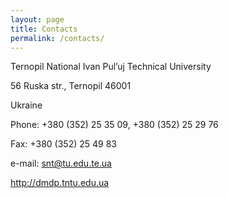 ```yaml
---
layout: page
title: Contacts
permalink: /contacts/
---
```


Ternopil National Ivan Pul’uj Technical University

56 Ruska str., Ternopil 46001

Ukraine

Phone: +380 (352) 25 35 09, +380 (352) 25 29 76

Fax: +380 (352) 25 49 83

e-mail: snt@tu.edu.te.ua

http://dmdp.tntu.edu.ua
